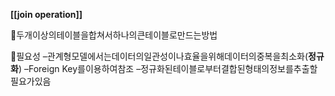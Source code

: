 **[[join operation]]**

두개이상의테이블을합쳐서하나의큰테이블로만드는방법

필요성
–관계형모델에서는데이터의일관성이나효율을위해데이터의중복을최소화(**정규화**)
–Foreign Key를이용하여참조
–정규화된테이블로부터결합된형태의정보를추출할필요가있음
